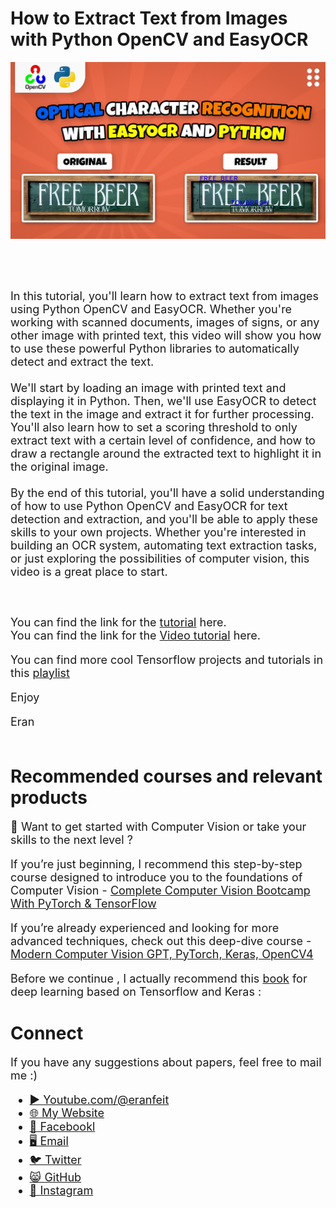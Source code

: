 # How to Extract Text from Images with Python OpenCV and EasyOCR

<p align="center">
  <img width="800" src="Optical Character Recognition with EasyOCR and Python (1).jpg" "image">
</p>

##
<br/><br/> 

<font size= "4" >
In this tutorial, you'll learn how to extract text from images using Python OpenCV and EasyOCR. Whether you're working with scanned documents, images of signs, or any other image with printed text, this video will show you how to use these powerful Python libraries to automatically detect and extract the text.
<br/><br/> 
We'll start by loading an image with printed text and displaying it in Python. Then, we'll use EasyOCR to detect the text in the image and extract it for further processing. You'll also learn how to set a scoring threshold to only extract text with a certain level of confidence, and how to draw a rectangle around the extracted text to highlight it in the original image.
<br/><br/> 
By the end of this tutorial, you'll have a solid understanding of how to use Python OpenCV and EasyOCR for text detection and extraction, and you'll be able to apply these skills to your own projects. Whether you're interested in building an OCR system, automating text extraction tasks, or just exploring the possibilities of computer vision, this video is a great place to start.

<br/><br/> 
You can find the link for the [tutorial](https://eranfeit.net/text-detection-with-python-and-opencv-ocr-using-easyocr-computer-vision-tutorial/) here.  
You can find the link for the [Video tutorial](https://youtu.be/DycbnT_pWKw) here. 

You can find more cool Tensorflow projects and tutorials in this [playlist](https://www.youtube.com/watch?v=fd1msoIpM5Q&list=PLdkryDe59y4bxVvpexwR6PMTHH6_vFXjA)

Enjoy

Eran
<br/><br/> 

</font>

# Recommended courses and relevant products 
<font size= "4" >

🚀 Want to get started with Computer Vision or take your skills to the next level ? 

If you’re just beginning, I recommend this step-by-step course designed to introduce you to the foundations of Computer Vision - [Complete Computer Vision Bootcamp With PyTorch & TensorFlow](https://trk.udemy.com/9LoE7E) 

If you’re already experienced and looking for more advanced techniques, check out this deep-dive course - [Modern Computer Vision GPT, PyTorch, Keras, OpenCV4](https://trk.udemy.com/EEDyMD)

Before we continue , I actually recommend this [book](https://amzn.to/3STWZ2N) for deep learning based on Tensorflow and Keras : 



</font>

# Connect

<font size= "4" >
If you have any suggestions about papers, feel free to mail me :)

- [▶️ Youtube.com/@eranfeit](youtube.com/@eranfeit?sub_confirmation=1)
- [🌐 My Website](https://eranfeit.net)
- [🐙 Facebookl](https://www.facebook.com/groups/3080601358933585)
- [🖥️ Email](mailto:feitgemel@gmail.com)
- [🐦 Twitter](https://twitter.com/eran_feit )
- [😸 GitHub](https://github.com/feitgemel)
- [📸 Instagram](https://www.instagram.com/eran_feit/)
</font>

